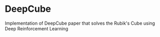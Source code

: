 # DeepCube
Implementation of DeepCube paper that solves the Rubik's Cube using Deep Reinforcement Learning
